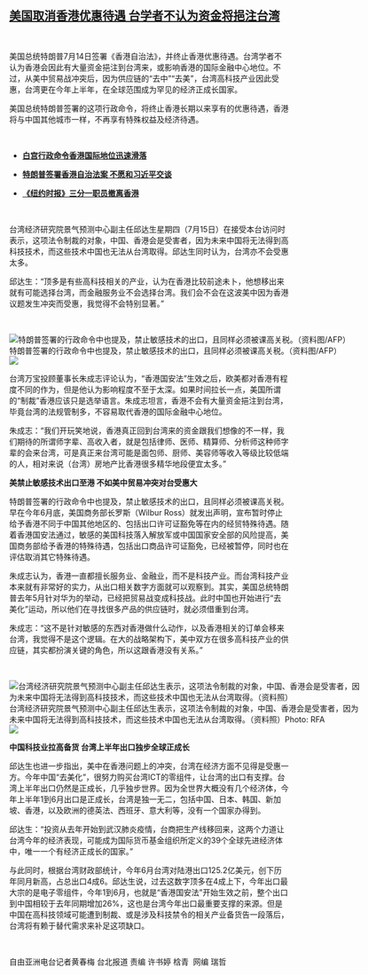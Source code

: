 <!--1594824871000-->
[美国取消香港优惠待遇 台学者不认为资金将挹注台湾](https://www.rfa.org/mandarin/yataibaodao/gangtai/hcm2-07152020095621.html)
------

<p> </p><p>美国总统特朗普7月14日签署《香港自治法》，并终止香港优惠待遇。台湾学者不认为香港会因此有大量资金挹注到台湾来，或影响香港的国际金融中心地位。不过，从美中贸易战冲突后，因为供应链的“去中”“去美”，台湾高科技产业因此受惠，台湾更在今年上半年，在全球范围成为罕见的经济正成长国家。</p><p>美国总统特朗普签署的这项行政命令，将终止香港长期以来享有的优惠待遇，香港将与中国其他城市一样，不再享有特殊权益及经济待遇。</p><p> </p><ul><li><b><a class="external-link" href="http://www.rfa.org/mandarin/Xinwen/WUL0715A-07152020005820.html">白宫行政命令香港国际地位迅速滑落</a></b></li></ul><ul><li><b><a class="external-link" href="http://www.rfa.org/mandarin/Xinwen/20-07142020212101.html">特朗普签署香港自治法案 不愿和习近平交谈</a></b></li></ul><ul><li><b><a class="external-link" href="http://www.rfa.org/mandarin/Xinwen/WUL0715C-07152020055009.html">《纽约时报》三分一职员撤离香港</a></b></li></ul><p> </p><p>台湾经济研究院景气预测中心副主任邱达生星期四（7月15日）在接受本台访问时表示，这项法令制裁的对象，中国、香港会是受害者，因为未来中国将无法得到高科技技术，而这些技术中国也无法从台湾取得。邱达生同时认为，台湾亦不会受惠太多。</p><p>邱达生：“顶多是有些高科技相关的产业，认为在香港比较前途未卜，他想移出来就有可能选择台湾，而金融服务业不会选择台湾。我们会不会在这波美中因为香港议题发生冲突而受惠，我觉得不会特别显著。”</p><p> </p><p><div class="image-inline captioned" style="width:1500px;"><div style="width:1500px;"><img alt="特朗普签署的行政命令中也提及，禁止敏感技术的出口，且同样必须被课高关税。（资料图/AFP）" src="https://www.rfa.org/mandarin/yataibaodao/gangtai/hcm2-07152020095621.html/000_1GU5PF.jpg" title="特朗普签署的行政命令中也提及，禁止敏感技术的出口，且同样必须被课高关税。（资料图/AFP）"/></div><div class="image-caption"><span style="width:1500px;">特朗普签署的行政命令中也提及，禁止敏感技术的出口，且同样必须被课高关税。（资料图/AFP）</span><span class="copyright"> </span></div><div id="zoomattribute"><a class="single_image" href="/mandarin/yataibaodao/gangtai/hcm2-07152020095621.html/000_1GU5PF.jpg" title="特朗普签署的行政命令中也提及，禁止敏感技术的出口，且同样必须被课高关税。（资料图/AFP）"><img src="/rfa_resources/graphics/icon-zoom.png"/></a></div></div></p><p>台湾万宝投顾董事长朱成志评论认为，“香港国安法”生效之后，欧美都对香港有程度不同的作为，但是他认为影响程度不至于太深。如果时间拉长一点，美国所谓的“制裁”香港应该只是选举语言。朱成志坦言，香港不会有大量资金挹注到台湾，毕竟台湾的法规管制多，不容易取代香港的国际金融中心地位。</p><p>朱成志：“我们开玩笑地说，香港真正回到台湾来的资金跟我们想像的不一样，我们期待的所谓师字辈、高收入者，就是包括律师、医师、精算师、分析师这种师字辈的会来台湾，可是真正来台湾可能是面包师、厨师、美容师等收入等级比较低端的人，相对来说（台湾）房地产比香港很多精华地段便宜太多。”</p><p><b>美禁止敏感技术出口至港 不如美中贸易冲突对台受惠大</b></p><p>特朗普签署的行政命令中也提及，禁止敏感技术的出口，且同样必须被课高关税。早在今年6月底，美国商务部长罗斯（Wilbur Ross）就发出声明，宣布暂时停止给予香港不同于中国其他地区的、包括出口许可证豁免等在内的经贸特殊待遇。随着香港国安法通过，敏感的美国科技落入解放军或中国国家安全部的风险提高，美国商务部给予香港的特殊待遇，包括出口商品许可证豁免，已经被暂停，同时也在评估取消其它特殊待遇。</p><p>朱成志认为，香港一直都擅长服务业、金融业，而不是科技产业。而台湾科技产业本来就有非常好的实力，从出口相关数字方面就可以观察到。其实，美国总统特朗普去年5月针对华为的举动，已经把贸易战变成科技战。此时中国也开始进行“去美化”运动，所以他们在寻找很多产品的供应链时，就必须借重到台湾。</p><p>朱成志：“这不是针对敏感的东西对香港做什么动作，以及香港相关的订单会移来台湾，我觉得不是这个逻辑。在大的战略架构下，美中双方在很多高科技产业的供应链，其实都扮演关键的角色，所以这跟香港没有关系。”</p><p> </p><p><div class="image-inline captioned" style="width:640px;"><div style="width:640px;"><img alt="台湾经济研究院景气预测中心副主任邱达生表示，这项法令制裁的对象，中国、香港会是受害者，因为未来中国将无法得到高科技技术，而这些技术中国也无法从台湾取得。（资料照）" src="https://www.rfa.org/mandarin/yataibaodao/gangtai/hcm2-07152020095621.html/90b19054751f0624.jpg" title="台湾经济研究院景气预测中心副主任邱达生表示，这项法令制裁的对象，中国、香港会是受害者，因为未来中国将无法得到高科技技术，而这些技术中国也无法从台湾取得。（资料照）"/></div><div class="image-caption"><span style="width:640px;">台湾经济研究院景气预测中心副主任邱达生表示，这项法令制裁的对象，中国、香港会是受害者，因为未来中国将无法得到高科技技术，而这些技术中国也无法从台湾取得。（资料照）</span><span class="copyright">Photo: RFA</span></div><div id="zoomattribute"><a class="single_image" href="/mandarin/yataibaodao/gangtai/hcm2-07152020095621.html/90b19054751f0624.jpg" title="台湾经济研究院景气预测中心副主任邱达生表示，这项法令制裁的对象，中国、香港会是受害者，因为未来中国将无法得到高科技技术，而这些技术中国也无法从台湾取得。（资料照）"><img src="/rfa_resources/graphics/icon-zoom.png"/></a></div></div></p><p><b>中国科技业拉高备货 台湾上半年出口独步全球正成长</b></p><p>邱达生也进一步指出，美中在香港问题上的冲突，台湾在经济方面不见得是受惠一方。今年中国“去美化”，很努力购买台湾ICT的零组件，让台湾的出口有支撑。台湾上半年出口仍然是正成长，几乎独步世界。因为全世界大概没有几个经济体，今年上半年1到6月出口是正成长，台湾是独一无二，包括中国、日本、韩国、新加坡、香港，以及欧洲的德英法、西班牙、意大利等，没有一个国家办得到。</p><p>邱达生：“投资从去年开始到武汉肺炎疫情，台商把生产线移回来，这两个力道让台湾今年的经济表现，可能成为国际货币基金组织所定义的39个全球先进经济体中，唯一一个有经济正成长的国家。”</p><p>与此同时，根据台湾财政部统计，今年6月台湾对陆港出口125.2亿美元，创下历年同月新高，占总出口4成6。邱达生说，过去这数字顶多在4成上下，今年出口最大宗的是电子零组件，今年1到6月，也就是“香港国安法”开始生效之前，整个出口到中国相较于去年同期增加26%，这也是台湾今年出口最重要支撑的来源。但是中国在高科技领域可能遭到制裁、或是涉及科技禁令的相关产业备货告一段落后，台湾将有赖于替代需求来补足这项缺口。</p><p> </p><p>自由亚洲电台记者黄春梅 台北报道 责编 许书婷 梒青  网编 瑞哲</p>
